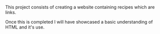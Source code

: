 This project consists of creating a website containing recipes 
which are links. 

Once this is completed I will have showcased a basic understanding
of HTML and it's use. 